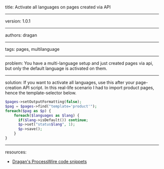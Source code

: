 title: Activate all languages on pages created via API

----

version: 1.0.1

----

authors: dragan

----

tags: pages, multilanguage

----

problem:
You have a multi-language setup and just created pages via api, but only the default language is activated on them.

----

solution:
If you want to activate all languages, use this after your page-creation API script. In this real-life scenario I had to import product pages, hence the template-selector below.
```PHP
$pages->setOutputFormatting(false);
$pag = $pages->find("template='product'");
foreach($pag as $p) {
    foreach($languages as $lang) {
      if($lang->isDefault()) continue;
      $p->set("status$lang", 1);
      $p->save();
    }
}
```

----

resources:
* [Dragan's ProcessWire code snippets](https://github.com/dragan1700/pw/blob/master/activateAllLanguages.php)
